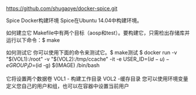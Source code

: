 https://github.com/shugaoye/docker-spice.git



Spice Docker构建环境
Spice在Ubuntu 14.04中构建环境。

如何建立它
Makefile中有两个目标（aosp和test）。要构建它，只需检出存储库并运行以下命令：$ make

如何测试它
你可以使用下面的命令来测试它。$ make测试
$ docker run -v "$(VOL1):/root" -v "$(VOL2):/tmp/ccache" -it -e USER_ID=$(id -u) -e GROUP_ID=$(id -g) $(IMAGE) /bin/bash

它将设置两个数据卷
VOL1 - 构建工作目录
VOL2 -缓存目录
您可以使用环境变量定义您自己的用户和组，也可以在容器中设置当前用户
